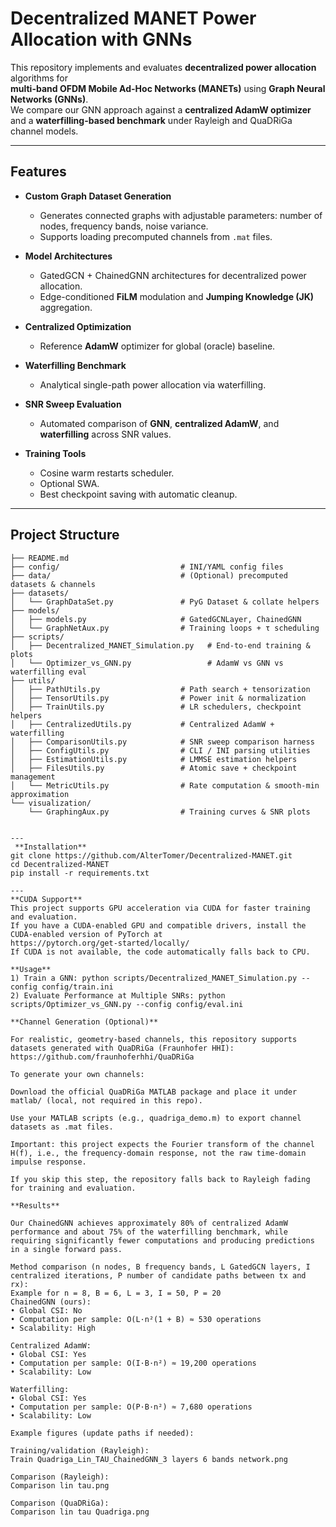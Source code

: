 # Decentralized MANET Power Allocation with GNNs

This repository implements and evaluates **decentralized power allocation** algorithms for  
**multi-band OFDM Mobile Ad-Hoc Networks (MANETs)** using **Graph Neural Networks (GNNs)**.  
We compare our GNN approach against a **centralized AdamW optimizer** and a **waterfilling-based benchmark** under Rayleigh and QuaDRiGa channel models.

---

## Features

- **Custom Graph Dataset Generation**  
  - Generates connected graphs with adjustable parameters: number of nodes, frequency bands, noise variance.  
  - Supports loading precomputed channels from `.mat` files.

- **Model Architectures**  
  - GatedGCN + ChainedGNN architectures for decentralized power allocation.  
  - Edge-conditioned **FiLM** modulation and **Jumping Knowledge (JK)** aggregation.

- **Centralized Optimization**  
  - Reference **AdamW** optimizer for global (oracle) baseline.

- **Waterfilling Benchmark**  
  - Analytical single-path power allocation via waterfilling.

- **SNR Sweep Evaluation**  
  - Automated comparison of **GNN**, **centralized AdamW**, and **waterfilling** across SNR values.

- **Training Tools**  
  - Cosine warm restarts scheduler.  
  - Optional SWA.  
  - Best checkpoint saving with automatic cleanup.

---

## Project Structure

```text
├── README.md
├── config/                           # INI/YAML config files
├── data/                             # (Optional) precomputed datasets & channels
├── datasets/
│   └── GraphDataSet.py               # PyG Dataset & collate helpers
├── models/
│   ├── models.py                     # GatedGCNLayer, ChainedGNN
│   └── GraphNetAux.py                # Training loops + τ scheduling
├── scripts/
│   ├── Decentralized_MANET_Simulation.py   # End-to-end training & plots
│   └── Optimizer_vs_GNN.py                 # AdamW vs GNN vs waterfilling eval
├── utils/
│   ├── PathUtils.py                  # Path search + tensorization
│   ├── TensorUtils.py                # Power init & normalization
│   ├── TrainUtils.py                 # LR schedulers, checkpoint helpers
│   ├── CentralizedUtils.py           # Centralized AdamW + waterfilling
│   ├── ComparisonUtils.py            # SNR sweep comparison harness
│   ├── ConfigUtils.py                # CLI / INI parsing utilities
│   ├── EstimationUtils.py            # LMMSE estimation helpers
│   ├── FilesUtils.py                 # Atomic save + checkpoint management
│   └── MetricUtils.py                # Rate computation & smooth-min approximation
└── visualization/
    └── GraphingAux.py                # Training curves & SNR plots


---
 **Installation** 
git clone https://github.com/AlterTomer/Decentralized-MANET.git
cd Decentralized-MANET
pip install -r requirements.txt

---
**CUDA Support**
This project supports GPU acceleration via CUDA for faster training and evaluation.
If you have a CUDA-enabled GPU and compatible drivers, install the CUDA-enabled version of PyTorch at
https://pytorch.org/get-started/locally/
If CUDA is not available, the code automatically falls back to CPU.

**Usage**
1) Train a GNN: python scripts/Decentralized_MANET_Simulation.py --config config/train.ini
2) Evaluate Performance at Multiple SNRs: python scripts/Optimizer_vs_GNN.py --config config/eval.ini

**Channel Generation (Optional)**

For realistic, geometry-based channels, this repository supports datasets generated with QuaDRiGa (Fraunhofer HHI):
https://github.com/fraunhoferhhi/QuaDRiGa

To generate your own channels:

Download the official QuaDRiGa MATLAB package and place it under matlab/ (local, not required in this repo).

Use your MATLAB scripts (e.g., quadriga_demo.m) to export channel datasets as .mat files.

Important: this project expects the Fourier transform of the channel H(f), i.e., the frequency-domain response, not the raw time-domain impulse response.

If you skip this step, the repository falls back to Rayleigh fading for training and evaluation.

**Results**

Our ChainedGNN achieves approximately 80% of centralized AdamW performance and about 75% of the waterfilling benchmark, while requiring significantly fewer computations and producing predictions in a single forward pass.

Method comparison (n nodes, B frequency bands, L GatedGCN layers, I centralized iterations, P number of candidate paths between tx and rx):
Example for n = 8, B = 6, L = 3, I = 50, P = 20 
ChainedGNN (ours):
• Global CSI: No
• Computation per sample: O(L·n²(1 + B) ≈ 530 operations
• Scalability: High

Centralized AdamW:
• Global CSI: Yes
• Computation per sample: O(I·B·n²) ≈ 19,200 operations
• Scalability: Low

Waterfilling:
• Global CSI: Yes
• Computation per sample: O(P·B·n²) ≈ 7,680 operations
• Scalability: Low

Example figures (update paths if needed):

Training/validation (Rayleigh):
Train Quadriga_Lin_TAU_ChainedGNN_3 layers 6 bands network.png

Comparison (Rayleigh):
Comparison lin tau.png

Comparison (QuaDRiGa):
Comparison lin tau Quadriga.png
